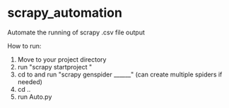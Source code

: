 # scrapy_automation
Automate the running of scrapy .csv file output


How to run:
1) Move to your project directory
2) run "scrapy startproject <project directory name>" 
3) cd to <project name> and run "scrapy genspider ______" (can create multiple spiders if needed)
4) cd ..
5) run Auto.py
